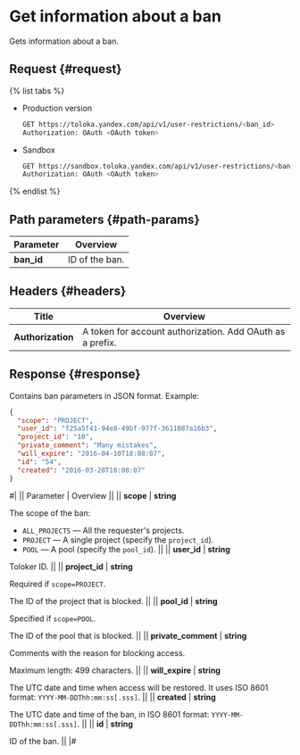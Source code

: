 # Get information about a ban

Gets information about a ban.

## Request {#request}

{% list tabs %}

- Production version

    ```bash
    GET https://toloka.yandex.com/api/v1/user-restrictions/<ban_id>
    Authorization: OAuth <OAuth token>
    ```

- Sandbox

    ```bash
    GET https://sandbox.toloka.yandex.com/api/v1/user-restrictions/<ban_id>
    Authorization: OAuth <OAuth token>
    ```

{% endlist %}

## Path parameters {#path-params}

Parameter | Overview
----- | -----
**ban_id** | ID of the ban.

## Headers {#headers}

Title | Overview
----- | -----
**Authorization** | A token for account authorization. Add OAuth as a prefix.

## Response {#response}

Contains ban parameters in JSON format. Example:

```json
{
  "scope": "PROJECT",
  "user_id": "f25a5f41-94e8-49bf-977f-3611087a16b3",
  "project_id": "10",
  "private_comment": "Many mistakes",
  "will_expire": "2016-04-10T18:08:07",
  "id": "54",
  "created": "2016-03-28T18:08:07"
}
```

#|
|| Parameter | Overview ||
|| **scope** | **string**

The scope of the ban:

- `ALL_PROJECTS` — All the requester's projects.
- `PROJECT` — A single project (specify the `project_id`).
- `POOL` — A pool (specify the `pool_id`). ||
|| **user_id** | **string**

Toloker ID. ||
|| **project_id** | **string**

Required if `scope=PROJECT`.

The ID of the project that is blocked. ||
|| **pool_id** | **string**

Specified if `scope=POOL`.

The ID of the pool that is blocked. ||
|| **private_comment** | **string**

Comments with the reason for blocking access.

Maximum length: 499 characters. ||
|| **will_expire** | **string**

The UTC date and time when access will be restored. It uses ISO 8601 format: `YYYY-MM-DDThh:mm:ss[.sss]`. ||
|| **created** | **string**

The UTC date and time of the ban, in ISO 8601 format: `YYYY-MM-DDThh:mm:ss[.sss]`. ||
|| **id** | **string**

ID of the ban. ||
|#